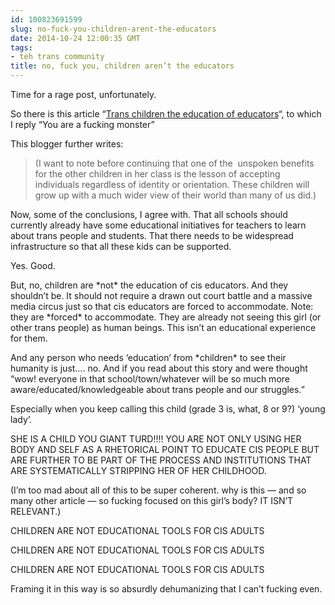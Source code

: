 ```yaml
---
id: 100823691599
slug: no-fuck-you-children-arent-the-educators
date: 2014-10-24 12:00:35 GMT
tags:
- teh trans community
title: no, fuck you, children aren’t the educators
---
```

<p>Time for a rage post, unfortunately.</p>
<p>So there is this article &#8220;<a href="http://bit.ly/Pdngbo">Trans children the education of educators</a>&#8220;, to which I reply &#8220;You are a fucking monster&#8221;</p>
<p>This blogger further writes:</p>
<blockquote><p>(I want to note before continuing that one of the  unspoken benefits for the other children in her class is the lesson of accepting individuals regardless of identity or orientation<em>. </em>These children will grow up with a much wider view of their world than many of us did.)</p></blockquote>
<p>Now, some of the conclusions, I agree with. That all schools should currently already have some educational initiatives for teachers to learn about trans people and students. That there needs to be widespread infrastructure so that all these kids can be supported.</p>
<p>Yes. Good.</p>
<p>But, no, children are *not* the education of cis educators. And they shouldn&#8217;t be. It should not require a drawn out court battle and a massive media circus just so that cis educators are forced to accommodate. Note: they are *forced* to accommodate. They are already not seeing this girl (or other trans people) as human beings. This isn&#8217;t an educational experience for them.</p>
<p>And any person who needs &#8216;education&#8217; from *children* to see their humanity is just&#8230;. no. And if you read about this story and were thought &#8220;wow! everyone in that school/town/whatever will be so much more aware/educated/knowledgeable about trans people and our struggles.&#8221;</p>
<p>Especially when you keep calling this child (grade 3 is, what, 8 or 9?) &#8216;young lady&#8217;.</p>
<p>SHE IS A CHILD YOU GIANT TURD!!!! YOU ARE NOT ONLY USING HER BODY AND SELF AS A RHETORICAL POINT TO EDUCATE CIS PEOPLE BUT ARE FURTHER TO BE PART OF THE PROCESS AND INSTITUTIONS THAT ARE SYSTEMATICALLY STRIPPING HER OF HER CHILDHOOD.</p>
<p>(I&#8217;m too mad about all of this to be super coherent. why is this &#8212; and so many other article &#8212; so fucking focused on this girl&#8217;s body? IT ISN&#8217;T RELEVANT.)</p>
<p>CHILDREN ARE NOT EDUCATIONAL TOOLS FOR CIS ADULTS</p>
<p>CHILDREN ARE NOT EDUCATIONAL TOOLS FOR CIS ADULTS</p>
<p>CHILDREN ARE NOT EDUCATIONAL TOOLS FOR CIS ADULTS</p>
<p>Framing it in this way is so absurdly dehumanizing that I can&#8217;t fucking even.</p>
<br><br>